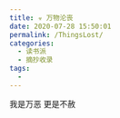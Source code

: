 ```yaml
---
title: ☣ 万物沦丧
date: 2020-07-28 15:50:01
permalink: /ThingsLost/
categories: 
  - 读书派
  - 摘抄收录
tags: 
  - 
---
```


我是万恶 更是不赦